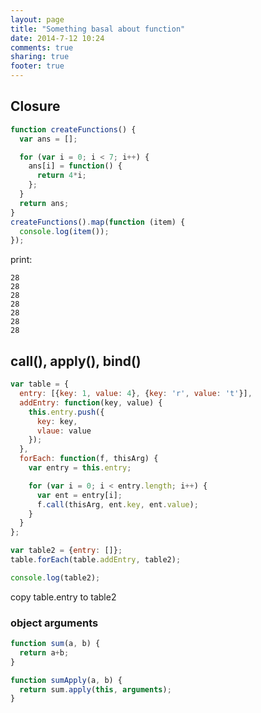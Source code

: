 ```yaml
---
layout: page
title: "Something basal about function"
date: 2014-7-12 10:24
comments: true
sharing: true
footer: true
---
```



## Closure

```javascript
function createFunctions() {
  var ans = [];

  for (var i = 0; i < 7; i++) {
    ans[i] = function() {
      return 4*i;
    };
  }
  return ans;
}
createFunctions().map(function (item) {
  console.log(item());
});
```
print:

    28
    28
    28
    28
    28
    28
    28

## call(), apply(), bind()

```javascript
var table = {
  entry: [{key: 1, value: 4}, {key: 'r', value: 't'}],
  addEntry: function(key, value) {
    this.entry.push({
      key: key,
      vlaue: value
    });
  },
  forEach: function(f, thisArg) {
    var entry = this.entry;

    for (var i = 0; i < entry.length; i++) {
      var ent = entry[i];
      f.call(thisArg, ent.key, ent.value);
    }
  }
};

var table2 = {entry: []};
table.forEach(table.addEntry, table2);

console.log(table2);
```

copy table.entry to table2

### object arguments

```javascript
function sum(a, b) {
  return a+b;
}

function sumApply(a, b) {
  return sum.apply(this, arguments);
}
```
